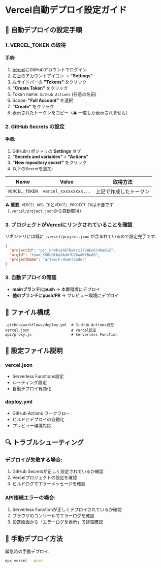 # Vercel自動デプロイ設定ガイド

## 🚀 自動デプロイの設定手順

### 1. VERCEL_TOKEN の取得

#### 手順:
1. [Vercel](https://vercel.com/)にGitHubアカウントでログイン
2. 右上のアカウントアイコン → **"Settings"**
3. 左サイドバーの **"Tokens"** をクリック
4. **"Create Token"** をクリック
5. Token name: `GitHub Actions` (任意の名前)
6. Scope: **"Full Account"** を選択
7. **"Create"** をクリック
8. 表示されたトークンをコピー（⚠️ 一度しか表示されません）

### 2. GitHub Secrets の設定

#### 手順:
1. GitHubリポジトリの **Settings** タブ
2. **"Secrets and variables"** > **"Actions"**
3. **"New repository secret"** をクリック
4. 以下のSecretを追加:

| Name | Value | 取得方法 |
|------|-------|----------|
| `VERCEL_TOKEN` | `vercel_xxxxxxxxx...` | 上記で作成したトークン |

**⚠️ 重要**: `VERCEL_ORG_ID`と`VERCEL_PROJECT_ID`は不要です（`.vercel/project.json`から自動取得）

### 3. プロジェクトがVercelにリンクされていることを確認

リポジトリには既に `.vercel/project.json` が含まれているので設定完了です:
```json
{
  "projectId": "prj_bnKhiahR7EwKzxI77WEe6J4RaGGZ",
  "orgId": "team_KSObQtbqOAdmfU90wdKYBeAQ", 
  "projectName": "artwork-downloader"
}
```

### 3. 自動デプロイの確認

- **mainブランチにpush** → 本番環境にデプロイ
- **他のブランチにpush/PR** → プレビュー環境にデプロイ

## 📁 ファイル構成

```
.github/workflows/deploy.yml  # GitHub Actions設定
vercel.json                   # Vercel設定
api/proxy.js                  # Serverless Function
```

## 🔧 設定ファイル説明

### vercel.json
- Serverless Functions設定
- ルーティング設定
- 自動デプロイ有効化

### deploy.yml  
- GitHub Actions ワークフロー
- ビルドとデプロイの自動化
- プレビュー環境対応

## 🔍 トラブルシューティング

### デプロイが失敗する場合:
1. GitHub Secretsが正しく設定されているか確認
2. Vercelプロジェクトの設定を確認
3. ビルドログでエラーメッセージを確認

### API接続エラーの場合:
1. Serverless Functionが正しくデプロイされているか確認
2. ブラウザのコンソールでエラーログを確認
3. 設定画面から「エラーログを表示」で詳細確認

## 📝 手動デプロイ方法

緊急時の手動デプロイ:
```bash
npx vercel --prod
```